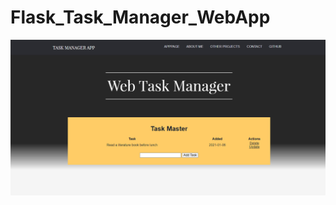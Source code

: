 # Flask_Task_Manager_WebApp

![pull request image](https://github.com/Wolesword/Flask_Task_Manager_WebApp/blob/master/WebApp.PNG)
